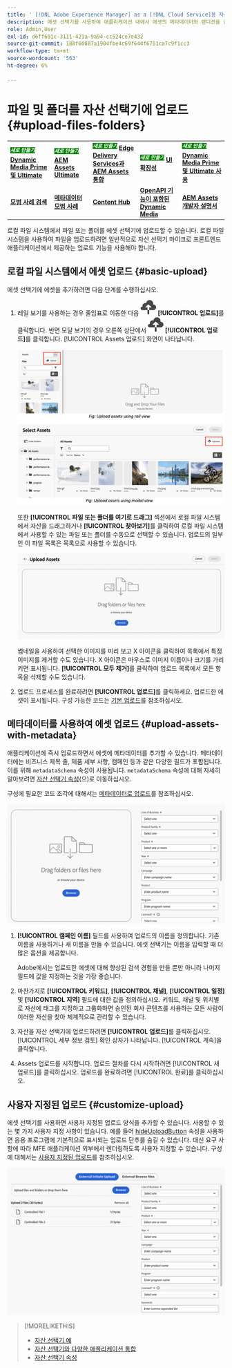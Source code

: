 ```yaml
---
title: ' [!DNL Adobe Experience Manager] as a [!DNL Cloud Service]용 자산 선택기'
description: 에셋 선택기를 사용하여 애플리케이션 내에서 에셋의 메타데이터와 렌디션을 검색, 찾기 및 검색할 수 있습니다.
role: Admin,User
exl-id: d6ff601c-3111-421a-9a94-cc524ce7e432
source-git-commit: 188f60887a1904fbe4c69f644f6751ca7c9f1cc3
workflow-type: tm+mt
source-wordcount: '563'
ht-degree: 6%

---
```


# 파일 및 폴더를 자산 선택기에 업로드 {#upload-files-folders}

<table>
    <tr>
        <td>
            <sup style= "background-color:#008000; color:#FFFFFF; font-weight:bold"><i>새로 만들기</i></sup> <a href="/help/assets/dynamic-media/dm-prime-ultimate.md"><b>Dynamic Media Prime 및 Ultimate</b></a>
        </td>
        <td>
            <sup style= "background-color:#008000; color:#FFFFFF; font-weight:bold"><i>새로 만들기</i></sup> <a href="/help/assets/assets-ultimate-overview.md"><b>AEM Assets Ultimate</b></a>
        </td>
        <td>
            <sup style= "background-color:#008000; color:#FFFFFF; font-weight:bold"><i>새로 만들기</i></sup> <a href="/help/assets/integrate-aem-assets-edge-delivery-services.md"><b>Edge Delivery Services과 AEM Assets 통합</b></a>
        </td>
        <td>
            <sup style= "background-color:#008000; color:#FFFFFF; font-weight:bold"><i>새로 만들기</i></sup> <a href="/help/assets/aem-assets-view-ui-extensibility.md"><b>UI 확장성</b></a>
        </td>
          <td>
            <sup style= "background-color:#008000; color:#FFFFFF; font-weight:bold"><i>새로 만들기</i></sup> <a href="/help/assets/dynamic-media/enable-dynamic-media-prime-and-ultimate.md"><b>Dynamic Media Prime 및 Ultimate 사용</b></a>
        </td>
    </tr>
    <tr>
        <td>
            <a href="/help/assets/search-best-practices.md"><b>모범 사례 검색</b></a>
        </td>
        <td>
            <a href="/help/assets/metadata-best-practices.md"><b>메타데이터 모범 사례</b></a>
        </td>
        <td>
            <a href="/help/assets/product-overview.md"><b>Content Hub</b></a>
        </td>
        <td>
            <a href="/help/assets/dynamic-media-open-apis-overview.md"><b>OpenAPI 기능이 포함된 Dynamic Media</b></a>
        </td>
        <td>
            <a href="https://developer.adobe.com/experience-cloud/experience-manager-apis/"><b>AEM Assets 개발자 설명서</b></a>
        </td>
    </tr>
</table>

로컬 파일 시스템에서 파일 또는 폴더를 에셋 선택기에 업로드할 수 있습니다. 로컬 파일 시스템을 사용하여 파일을 업로드하려면 일반적으로 자산 선택기 마이크로 프론트엔드 애플리케이션에서 제공하는 업로드 기능을 사용해야 합니다.

## 로컬 파일 시스템에서 에셋 업로드 {#basic-upload}

에셋 선택기에 에셋을 추가하려면 다음 단계를 수행하십시오.

1. 레일 보기를 사용하는 경우 줄임표로 이동한 다음 ![업로드 아이콘](assets/upload-icon.svg) **[!UICONTROL 업로드]**&#x200B;를 클릭합니다. 반면 모달 보기의 경우 오른쪽 상단에서 ![업로드 아이콘](assets/upload-icon.svg) **[!UICONTROL 업로드]**&#x200B;를 클릭합니다. [!UICONTROL Assets 업로드] 화면이 나타납니다.

   ![자산 선택기에 자산 업로드](assets/upload-assets.png)

   또한 **[!UICONTROL 파일 또는 폴더를 여기로 드래그]** 섹션에서 로컬 파일 시스템에서 자산을 드래그하거나 **[!UICONTROL 찾아보기]**&#x200B;를 클릭하여 로컬 파일 시스템에서 사용할 수 있는 파일 또는 폴더를 수동으로 선택할 수 있습니다. 업로드의 일부인 이 파일 목록은 목록으로 사용할 수 있습니다.

   ![자산 선택기에 자산 기본 업로드](assets/basic-upload.png)

   썸네일을 사용하여 선택한 이미지를 미리 보고 X 아이콘을 클릭하여 목록에서 특정 이미지를 제거할 수도 있습니다. X 아이콘은 마우스로 이미지 이름이나 크기를 가리키면 표시됩니다. **[!UICONTROL 모두 제거]**&#x200B;를 클릭하여 업로드 목록에서 모든 항목을 삭제할 수도 있습니다.

1. 업로드 프로세스를 완료하려면 **[!UICONTROL 업로드]**&#x200B;를 클릭하세요. 업로드한 에셋이 표시됩니다. 구성 가능한 코드는 [기본 업로드](/help/assets/asset-selector-customization.md#basic-upload)를 참조하십시오.

## 메타데이터를 사용하여 에셋 업로드 {#upload-assets-with-metadata}

애플리케이션에 즉시 업로드하면서 에셋에 메타데이터를 추가할 수 있습니다. 메타데이터에는 비즈니스 제목 줄, 제품 세부 사항, 캠페인 등과 같은 다양한 필드가 포함됩니다. 이를 위해 `metadataSchema` 속성이 사용됩니다. `metadataSchema` 속성에 대해 자세히 알아보려면 [자산 선택기 속성](/help/assets/asset-selector-properties.md)(으)로 이동하십시오.

구성에 필요한 코드 조각에 대해서는 [메타데이터로 업로드](/help/assets/asset-selector-customization.md#upload-with-metadata)를 참조하십시오.

![메타데이터가 있는 에셋 업로드](assets/upload-with-metadata.png)

1. **[!UICONTROL 캠페인 이름]** 필드를 사용하여 업로드의 이름을 정의합니다. 기존 이름을 사용하거나 새 이름을 만들 수 있습니다. 에셋 선택기는 이름을 입력할 때 더 많은 옵션을 제공합니다.

   Adobe에서는 업로드한 에셋에 대해 향상된 검색 경험을 만들 뿐만 아니라 나머지 필드에 값을 지정하는 것을 가장 좋습니다.

1. 마찬가지로 **[!UICONTROL 키워드]**, **[!UICONTROL 채널]**, **[!UICONTROL 일정]** 및 **[!UICONTROL 지역]** 필드에 대한 값을 정의하십시오. 키워드, 채널 및 위치별로 자산에 태그를 지정하고 그룹화하면 승인된 회사 콘텐츠를 사용하는 모든 사람이 이러한 자산을 찾아 체계적으로 관리할 수 있습니다.

1. 자산을 자산 선택기에 업로드하려면 **[!UICONTROL 업로드]**&#x200B;를 클릭하십시오. [!UICONTROL 세부 정보 검토] 확인 상자가 나타납니다. [!UICONTROL 계속]을 클릭합니다.

1. Assets 업로드를 시작합니다. 업로드 절차를 다시 시작하려면 [!UICONTROL 새 업로드]를 클릭하십시오. 업로드를 완료하려면 [!UICONTROL 완료]를 클릭하십시오.


## 사용자 지정된 업로드 {#customize-upload}

에셋 선택기를 사용하면 사용자 지정된 업로드 양식을 추가할 수 있습니다. 사용할 수 있는 몇 가지 사용자 지정 사항이 있습니다. 예를 들어 [hideUploadButton](/help/assets/asset-selector-properties.md) 속성을 사용하면 응용 프로그램에 기본적으로 표시되는 업로드 단추를 숨길 수 있습니다. 대신 요구 사항에 따라 MFE 애플리케이션 외부에서 렌더링하도록 사용자 지정할 수 있습니다. 구성에 대해서는 [사용자 지정된 업로드](/help/assets/asset-selector-customization.md#customized-upload)를 참조하십시오.

![사용자 지정된 업로드](assets/customized-upload.png)

>[!MORELIKETHIS]
>
>* [자산 선택기 예](/help/assets/asset-selector-examples.md)
>* [자산 선택기와 다양한 애플리케이션 통합](/help/assets/integrate-asset-selector.md)
>* [자산 선택기 속성](/help/assets/asset-selector-properties.md)
